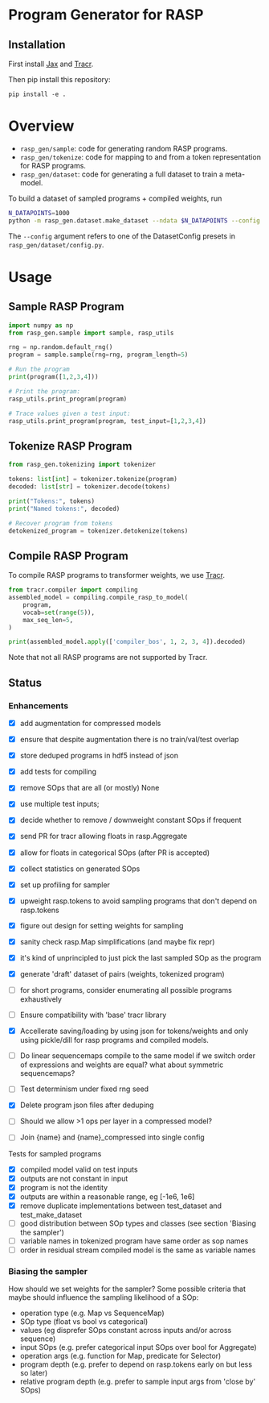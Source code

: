 # Program Generator for RASP
## Installation
First install 
[Jax](https://github.com/google/jax) and
[Tracr](https://github.com/google-deepmind/tracr).

Then pip install this repository:

```
pip install -e .
```
# Overview
* `rasp_gen/sample`: code for generating random RASP programs.
* `rasp_gen/tokenize`: code for mapping to and from a token representation for RASP programs.
* `rasp_gen/dataset`: code for generating a full dataset to train a meta-model.

To build a dataset of sampled programs + compiled weights, run
```bash
N_DATAPOINTS=1000
python -m rasp_gen.dataset.make_dataset --ndata $N_DATAPOINTS --config range
```

The `--config` argument refers to one of the DatasetConfig presets
in `rasp_gen/dataset/config.py`.



# Usage
## Sample RASP Program

```python
import numpy as np
from rasp_gen.sample import sample, rasp_utils

rng = np.random.default_rng()
program = sample.sample(rng=rng, program_length=5)

# Run the program
print(program([1,2,3,4]))

# Print the program:
rasp_utils.print_program(program)

# Trace values given a test input:
rasp_utils.print_program(program, test_input=[1,2,3,4])
```

## Tokenize RASP Program
```python
from rasp_gen.tokenizing import tokenizer

tokens: list[int] = tokenizer.tokenize(program)
decoded: list[str] = tokenizer.decode(tokens)

print("Tokens:", tokens)
print("Named tokens:", decoded)

# Recover program from tokens
detokenized_program = tokenizer.detokenize(tokens)
```

## Compile RASP Program
To compile RASP programs to transformer weights, we use [Tracr](https://github.com/google-deepmind/tracr).

```python
from tracr.compiler import compiling
assembled_model = compiling.compile_rasp_to_model(
    program,
    vocab=set(range(5)),
    max_seq_len=5,
)

print(assembled_model.apply(['compiler_bos', 1, 2, 3, 4]).decoded)
```
Note that not all RASP programs are not supported by Tracr.


## Status
### Enhancements
- [x] add augmentation for compressed models
- [x] ensure that despite augmentation there is no train/val/test overlap
- [x] store deduped programs in hdf5 instead of json
- [x] add tests for compiling
- [x] remove SOps that are all (or mostly) None
- [x] use multiple test inputs; 
- [x] decide whether to remove / downweight constant SOps if frequent
- [x] send PR for tracr allowing floats in rasp.Aggregate
- [x] allow for floats in categorical SOps (after PR is accepted)
- [x] collect statistics on generated SOps
- [x] set up profiling for sampler
- [x] upweight rasp.tokens to avoid sampling programs that don't depend on rasp.tokens
- [x] figure out design for setting weights for sampling
- [x] sanity check rasp.Map simplifications (and maybe fix repr)
- [x] it's kind of unprincipled to just pick the last sampled SOp as the program
- [x] generate 'draft' dataset of pairs (weights, tokenized program)
- [ ] for short programs, consider enumerating all possible programs exhaustively
- [ ] Ensure compatibility with 'base' tracr library
- [x] Accellerate saving/loading by using json for tokens/weights and
        only using pickle/dill for rasp programs and compiled models.
- [ ] Do linear sequencemaps compile to the same model if we switch order of
        expressions and weights are equal? what about symmetric sequencemaps?
- [ ] Test determinism under fixed rng seed
- [x] Delete program json files after deduping
- [ ] Should we allow >1 ops per layer in a compressed model?
- [ ] Join {name} and {name}_compressed into single config


Tests for sampled programs
- [x] compiled model valid on test inputs
- [x] outputs are not constant in input
- [x] program is not the identity
- [x] outputs are within a reasonable range, eg [-1e6, 1e6]
- [x] remove duplicate implementations between test_dataset and test_make_dataset
- [ ] good distribution between SOp types and classes (see section 'Biasing the sampler')
- [ ] variable names in tokenized program have same order as sop names
- [ ] order in residual stream compiled model is the same as variable names

### Biasing the sampler
How should we set weights for the sampler? Some possible criteria that maybe should
influence the sampling likelihood of a SOp:
- operation type (e.g. Map vs SequenceMap)
- SOp type (float vs bool vs categorical)
- values (eg disprefer SOps constant across inputs and/or across sequence)
- input SOps (e.g. prefer categorical input SOps over bool for Aggregate)
- operation args (e.g. function for Map, predicate for Selector)
- program depth (e.g. prefer to depend on rasp.tokens early on but less so later)
- relative program depth (e.g. prefer to sample input args from 'close by' SOps)
